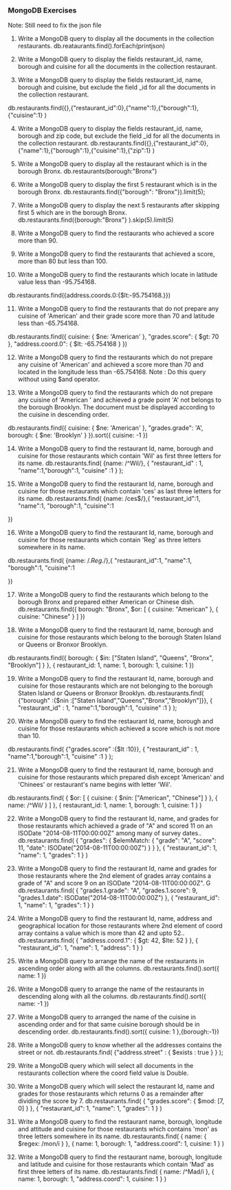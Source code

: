 ### MongoDB Exercises

Note: Still need to fix the json file

1. Write a MongoDB query to display all the documents in the collection restaurants.
db.reataurants.find().forEach(printjson)


2. Write a MongoDB query to display the fields restaurant_id, name, borough and cuisine for all the documents in the collection restaurant.


3. Write a MongoDB query to display the fields restaurant_id, name, borough and cuisine, but exclude the field \_id for all the documents in the collection restaurant.

db.restaurants.find({},{"restaurant_id":0},{"name":1},{"borough":1},{"cuisine":1} )


4. Write a MongoDB query to display the fields restaurant_id, name, borough and zip code, but exclude the field \_id for all the documents in the collection restaurant.
db.restaurants.find({},{"restaurant_id":0},{"name":1},{"borough":1},{"cuisine":1},{"zip":1} )


5. Write a MongoDB query to display all the restaurant which is in the borough Bronx.
db.restaurants(borough:"Bronx")


6. Write a MongoDB query to display the first 5 restaurant which is in the borough Bronx.
db.restaurants.find({"borough": "Bronx"}).limit(5);


7. Write a MongoDB query to display the next 5 restaurants after skipping first 5 which are in the borough Bronx.
db.restaurants.find({borough:"Bronx"} ).skip(5).limit(5)


8. Write a MongoDB query to find the restaurants who achieved a score more than 90.


9. Write a MongoDB query to find the restaurants that achieved a score, more than 80 but less than 100.

10. Write a MongoDB query to find the restaurants which locate in latitude value less than -95.754168.


db.restaurants.find({address.coords.0:{$lt:-95.754168.}})

11. Write a MongoDB query to find the restaurants that do not prepare any cuisine of 'American' and their grade score more than 70 and latitude less than -65.754168.

db.restaurants.find({
  cuisine: { $ne: 'American' },
  "grades.score": { $gt: 70 },
  "address.coord.0": { $lt: -65.754168 }
})


12. Write a MongoDB query to find the restaurants which do not prepare any cuisine of 'American' and achieved a score more than 70 and located in the longitude less than -65.754168.
    Note : Do this query without using \$and operator.




13. Write a MongoDB query to find the restaurants which do not prepare any cuisine of 'American ' and achieved a grade point 'A' not belongs to the borough Brooklyn. The document must be displayed according to the cuisine in descending order.

db.restaurants.find({
  cuisine: { $ne: 'American' },
  "grades.grade": 'A',
  borough: { $ne: 'Brooklyn' }
}).sort({ cuisine: -1 })


14. Write a MongoDB query to find the restaurant Id, name, borough and cuisine for those restaurants which contain 'Wil' as first three letters for its name.
db.restaurants.find(
{name: /^Wil/},
{
"restaurant_id" : 1,
"name":1,"borough":1,
"cuisine" :1
}
);



15. Write a MongoDB query to find the restaurant Id, name, borough and cuisine for those restaurants which contain 'ces' as last three letters for its name.
db.restaurants.find(
   {name: /ces$/},{
    "restaurant_id":1,
    "name":1,
"borough":1,
"cuisine":1

})

16. Write a MongoDB query to find the restaurant Id, name, borough and cuisine for those restaurants which contain 'Reg' as three letters somewhere in its name.

db.restaurants.find(
   {name: /.*Reg.*/},{
    "restaurant_id":1,
    "name":1,
"borough":1,
"cuisine":1

})



17. Write a MongoDB query to find the restaurants which belong to the borough Bronx and prepared either American or Chinese dish.
db.restaurants.find({
  borough: "Bronx",
  $or: [
    { cuisine: "American" },
    { cuisine: "Chinese" }
  ]
})


18. Write a MongoDB query to find the restaurant Id, name, borough and cuisine for those restaurants which belong to the borough Staten Island or Queens or Bronxor Brooklyn.

db.restaurants.find({
  borough: {
    $in: ["Staten Island", "Queens", "Bronx", "Brooklyn"]
  }
},
{
  restaurant_id: 1,
  name: 1,
  borough: 1,
  cuisine: 1
})


19. Write a MongoDB query to find the restaurant Id, name, borough and cuisine for those restaurants which are not belonging to the borough Staten Island or Queens or Bronxor Brooklyn.
db.restaurants.find(
{"borough" :{$nin :["Staten Island","Queens","Bronx","Brooklyn"]}},
{
"restaurant_id" : 1,
"name":1,"borough":1,
"cuisine" :1
}
);

20. Write a MongoDB query to find the restaurant Id, name, borough and cuisine for those restaurants which achieved a score which is not more than 10.

db.restaurants.find(
{"grades.score" :{$lt :10}},
{
"restaurant_id" : 1,
"name":1,"borough":1,
"cuisine" :1
}
);
 

21. Write a MongoDB query to find the restaurant Id, name, borough and cuisine for those restaurants which prepared dish except 'American' and 'Chinees' or restaurant's name begins with letter 'Wil'.

db.restaurants.find(
  {
    $or: [
      { cuisine: { $nin: ["American", "Chinese"] } },
      { name: /^Wil/ }
    ]
  },
  {
    restaurant_id: 1,
    name: 1,
    borough: 1,
    cuisine: 1
  }
)


22. Write a MongoDB query to find the restaurant Id, name, and grades for those restaurants which achieved a grade of "A" and scored 11 on an ISODate "2014-08-11T00:00:00Z" among many of survey dates..
db.restaurants.find(
  {
    "grades": {
      $elemMatch: {
        "grade": "A",
        "score": 11,
        "date": ISODate("2014-08-11T00:00:00Z")
      }
    }
  },
  {
    "restaurant_id": 1,
    "name": 1,
    "grades": 1
  }
)


23. Write a MongoDB query to find the restaurant Id, name and grades for those restaurants where the 2nd element of grades array contains a grade of "A" and score 9 on an ISODate "2014-08-11T00:00:00Z". G
db.restaurants.find(
  {
    "grades.1.grade": "A",
    "grades.1.score": 9,
    "grades.1.date": ISODate("2014-08-11T00:00:00Z")
  },
  {
    "restaurant_id": 1,
    "name": 1,
    "grades": 1
  }
)


24. Write a MongoDB query to find the restaurant Id, name, address and geographical location for those restaurants where 2nd element of coord array contains a value which is more than 42 and upto 52..
db.restaurants.find(
  {
    "address.coord.1": { $gt: 42, $lte: 52 }
  },
  {
    "restaurant_id": 1,
    "name": 1,
    "address": 1
  }
)


25. Write a MongoDB query to arrange the name of the restaurants in ascending order along with all the columns.
db.restaurants.find().sort({ name: 1 })


26. Write a MongoDB query to arrange the name of the restaurants in descending along with all the columns.
db.restaurants.find().sort({ name: -1 })


27. Write a MongoDB query to arranged the name of the cuisine in ascending order and for that same cuisine borough should be in descending order.
db.restaurants.find().sort({ cuisine: 1 },{borough:-1})


28. Write a MongoDB query to know whether all the addresses contains the street or not.
db.restaurants.find(
                     {"address.street" : 
                         { $exists : true } 
                     } 
                   );

29. Write a MongoDB query which will select all documents in the restaurants collection where the coord field value is Double.

30. Write a MongoDB query which will select the restaurant Id, name and grades for those restaurants which returns 0 as a remainder after dividing the score by 7.
db.restaurants.find(
  { "grades.score": { $mod: [7, 0] } },
  { "restaurant_id": 1, "name": 1, "grades": 1 }
)


31. Write a MongoDB query to find the restaurant name, borough, longitude and attitude and cuisine for those restaurants which contains 'mon' as three letters somewhere in its name.
db.restaurants.find(
  { name: { $regex: /mon/i } },
  { name: 1, borough: 1, "address.coord": 1, cuisine: 1 }
)


32. Write a MongoDB query to find the restaurant name, borough, longitude and latitude and cuisine for those restaurants which contain 'Mad' as first three letters of its name.
db.restaurants.find(
  { name: /^Mad/i },
  { name: 1, borough: 1, "address.coord": 1, cuisine: 1 }
)
